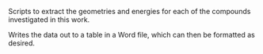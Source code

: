 Scripts to extract the geometries and energies for each of the compounds investigated in this work.

Writes the data out to a table in a Word file, which can then be formatted as desired.
